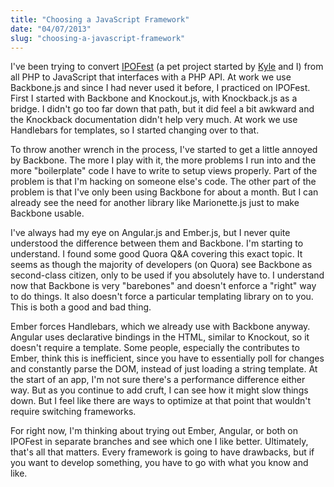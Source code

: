 ```yaml
---
title: "Choosing a JavaScript Framework"
date: "04/07/2013"
slug: "choosing-a-javascript-framework"
---
```


I've been trying to convert [IPOFest](https://github.com/simpixelated/ipofest) (a pet project started by [Kyle](http://www.aquaether.com/) and I) from all PHP to JavaScript that interfaces with a PHP API. At work we use Backbone.js and since I had never used it before, I practiced on IPOFest. First I started with Backbone and Knockout.js, with Knockback.js as a bridge. I didn't go too far down that path, but it did feel a bit awkward and the Knockback documentation didn't help very much. At work we use Handlebars for templates, so I started changing over to that.<!--more-->

To throw another wrench in the process, I've started to get a little annoyed by Backbone. The more I play with it, the more problems I run into and the more "boilerplate" code I have to write to setup views properly. Part of the problem is that I'm hacking on someone else's code. The other part of the problem is that I've only been using Backbone for about a month. But I can already see the need for another library like Marionette.js just to make Backbone usable.

I've always had my eye on Angular.js and Ember.js, but I never quite understood the difference between them and Backbone. I'm starting to understand. I found some good Quora Q&A covering this exact topic. It seems as though the majority of developers (on Quora) see Backbone as second-class citizen, only to be used if you absolutely have to. I understand now that Backbone is very "barebones" and doesn't enforce a "right" way to do things. It also doesn't force a particular templating library on to you. This is both a good and bad thing.

Ember forces Handlebars, which we already use with Backbone anyway. Angular uses declarative bindings in the HTML, similar to Knockout, so it doesn't require a template. Some people, especially the contributes to Ember, think this is inefficient, since you have to essentially poll for changes and constantly parse the DOM, instead of just loading a string template. At the start of an app, I'm not sure there's a performance difference either way. But as you continue to add cruft, I can see how it might slow things down. But I feel like there are ways to optimize at that point that wouldn't require switching frameworks.

For right now, I'm thinking about trying out Ember, Angular, or both on IPOFest in separate branches and see which one I like better. Ultimately, that's all that matters. Every framework is going to have drawbacks, but if you want to develop something, you have to go with what you know and like.